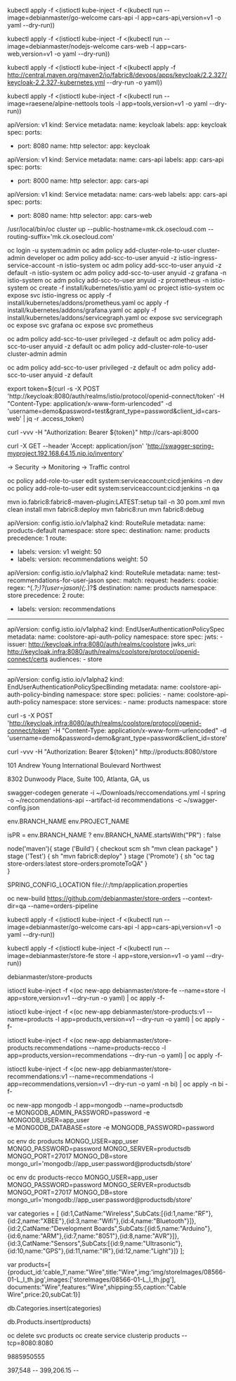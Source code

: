 



kubectl apply -f <(istioctl kube-inject -f <(kubectl run --image=debianmaster/go-welcome cars-api -l app=cars-api,version=v1  -o yaml --dry-run))

kubectl apply -f <(istioctl kube-inject -f <(kubectl run --image=debianmaster/nodejs-welcome cars-web -l app=cars-web,version=v1  -o yaml --dry-run))

kubectl apply -f <(istioctl kube-inject -f <(kubectl apply -f http://central.maven.org/maven2/io/fabric8/devops/apps/keycloak/2.2.327/keycloak-2.2.327-kubernetes.yml --dry-run -o yaml))

kubectl apply -f <(istioctl kube-inject -f <(kubectl run --image=raesene/alpine-nettools tools -l app=tools,version=v1  -o yaml --dry-run))





apiVersion: v1
kind: Service
metadata:
  name: keycloak
  labels:
    app: keycloak
spec:
  ports:
  - port: 8080
    name: http
  selector:
    app: keycloak


apiVersion: v1
kind: Service
metadata:
  name: cars-api
  labels:
    app: cars-api
spec:
  ports:
  - port: 8000
    name: http
  selector:
    app: cars-api    


apiVersion: v1
kind: Service
metadata:
  name: cars-web
  labels:
    app: cars-api
spec:
  ports:
  - port: 8080
    name: http
  selector:
    app: cars-web  


/usr/local/bin/oc cluster up --public-hostname=mk.ck.osecloud.com --routing-suffix='mk.ck.osecloud.com'

oc login -u system:admin
oc adm policy add-cluster-role-to-user cluster-admin developer
oc adm policy add-scc-to-user anyuid -z istio-ingress-service-account -n istio-system
oc adm policy add-scc-to-user anyuid -z default -n istio-system
oc adm policy add-scc-to-user anyuid -z grafana -n istio-system
oc adm policy add-scc-to-user anyuid -z prometheus -n istio-system
oc create -f install/kubernetes/istio.yaml
oc project istio-system
oc expose svc istio-ingress
oc apply -f install/kubernetes/addons/prometheus.yaml
oc apply -f install/kubernetes/addons/grafana.yaml
oc apply -f install/kubernetes/addons/servicegraph.yaml
oc expose svc servicegraph
oc expose svc grafana
oc expose svc prometheus

oc adm policy add-scc-to-user privileged -z default
oc adm policy add-scc-to-user anyuid -z default
oc adm policy add-cluster-role-to-user cluster-admin admin


oc adm policy add-scc-to-user privileged -z default
oc adm policy add-scc-to-user anyuid -z default


export token=$(curl -s -X POST 'http://keycloak:8080/auth/realms/istio/protocol/openid-connect/token' -H "Content-Type: application/x-www-form-urlencoded" -d 'username=demo&password=test&grant_type=password&client_id=cars-web' | jq -r .access_token)


curl -vvv -H "Authorization: Bearer ${token}" http://cars-api:8000


curl -X GET --header 'Accept: application/json' 'http://swagger-spring-myproject.192.168.64.15.nip.io/inventory'

-> Security
-> Monitoring 
-> Traffic control




oc policy add-role-to-user edit system:serviceaccount:cicd:jenkins -n dev
oc policy add-role-to-user edit system:serviceaccount:cicd:jenkins -n qa



mvn io.fabric8:fabric8-maven-plugin:LATEST:setup
tail -n 30 pom.xml
mvn clean install
mvn fabric8:deploy
mvn fabric8:run
mvn fabric8:debug







apiVersion: config.istio.io/v1alpha2
kind: RouteRule
metadata:
  name: products-default
  namespace: store
spec:
  destination:
    name: products
  precedence: 1
  route:
  - labels:
      version: v1
    weight: 50
  - labels:
      version: recommendations
    weight: 50 






apiVersion: config.istio.io/v1alpha2
kind: RouteRule
metadata:
  name: test-recommendations-for-user-jason
spec:
  match:
    request:
      headers:
        cookie:
          regex: ^(.*?;)?(user=jason)(;.*)?$
  destination:
    name: products
    namespace: store
  precedence: 2
  route:
  - labels:
      version: recommendations









--- 
apiVersion: config.istio.io/v1alpha2
kind: EndUserAuthenticationPolicySpec
metadata: 
  name: coolstore-api-auth-policy
  namespace: store
spec: 
  jwts: 
    - issuer: http://keycloak.infra:8080/auth/realms/coolstore
      jwks_uri: http://keycloak.infra:8080/auth/realms/coolstore/protocol/openid-connect/certs
      audiences: 
      - store 



--- 
apiVersion: config.istio.io/v1alpha2
kind: EndUserAuthenticationPolicySpecBinding
metadata:
  name: coolstore-api-auth-policy-binding
  namespace: store
spec:
  policies:
    - name: coolstore-api-auth-policy
      namespace: store
  services:
    - name: products
      namespace: store





curl -s -X POST 'http://keycloak.infra:8080/auth/realms/coolstore/protocol/openid-connect/token' -H "Content-Type: application/x-www-form-urlencoded" -d 'username=demo&password=demo&grant_type=password&client_id=store'


curl -vvv -H "Authorization: Bearer ${token}" http://products:8080/store


101 Andrew Young International Boulevard Northwest

8302 Dunwoody Place, Suite 100, Atlanta, GA, us






swagger-codegen generate -i ~/Downloads/reccomendations.yml -l spring -o ~/reccomendations-api --artifact-id recommendations -c ~/swagger-config.json






env.BRANCH_NAME
env.PROJECT_NAME

isPR        = env.BRANCH_NAME ? env.BRANCH_NAME.startsWith("PR") : false

node('maven'){
	stage ('Build') {
		checkout scm
		sh "mvn clean package"
	}
	stage ('Test') {
		sh "mvn fabric8:deploy"
	}
	stage ('Promote') {
		sh "oc tag store-orders:latest store-orders:promoteToQA"
	}	
}


SPRING_CONFIG_LOCATION
file://:/tmp/application.properties


oc new-build https://github.com/debianmaster/store-orders --context-dir=qa --name=orders-pipeline






kubectl apply -f <(istioctl kube-inject -f <(kubectl run --image=debianmaster/go-welcome cars-api -l app=cars-api,version=v1  -o yaml --dry-run))






kubectl apply -f <(istioctl kube-inject -f <(kubectl run --image=debianmaster/store-fe store -l app=store,version=v1  -o yaml --dry-run))





debianmaster/store-products





istioctl kube-inject -f <(oc new-app debianmaster/store-fe --name=store -l app=store,version=v1 --dry-run -o yaml) | oc apply -f-


istioctl kube-inject -f <(oc new-app debianmaster/store-products:v1 --name=products -l app=products,version=v1 --dry-run -o yaml) | oc apply -f-


istioctl kube-inject -f <(oc new-app debianmaster/store-products:recommendations --name=products-recco -l app=products,version=recommendations --dry-run -o yaml) | oc apply -f-


istioctl kube-inject -f <(oc new-app debianmaster/store-recommendations:v1 --name=recommendations -l app=recommendations,version=v1 --dry-run -o yaml -n bi) | oc apply -n bi -f-


oc new-app mongodb -l app=mongodb --name=productsdb \
  -e MONGODB_ADMIN_PASSWORD=password  -e MONGODB_USER=app_user \
  -e MONGODB_DATABASE=store  -e MONGODB_PASSWORD=password

oc env dc products MONGO_USER=app_user MONGO_PASSWORD=password MONGO_SERVER=productsdb MONGO_PORT=27017 MONGO_DB=store \
mongo_url='mongodb://app_user:password@productsdb/store'


oc env dc products-recco MONGO_USER=app_user MONGO_PASSWORD=password MONGO_SERVER=productsdb MONGO_PORT=27017 MONGO_DB=store \
mongo_url='mongodb://app_user:password@productsdb/store'


var categories = [
		{id:1,CatName:"Wireless",SubCats:[{id:1,name:"RF"},{id:2,name:"XBEE"},{id:3,name:"Wifi"},{id:4,name:"Bluetooth"}]},
		{id:2,CatName:"Development Boards",SubCats:[{id:5,name:"Arduino"},{id:6,name:"ARM"},{id:7,name:"8051"},{id:8,name:"AVR"}]},
		{id:3,CatName:"Sensors",SubCats:[{id:9,name:"Ultrasonic"},{id:10,name:"GPS"},{id:11,name:"IR"},{id:12,name:"Light"}]}
	];	

var products=[ {product_id:'cable_1',name:"Wire",title:"Wire",img:'img/storeImages/08566-01-L_l_th.jpg',images:['storeImages/08566-01-L_l_th.jpg'],
        documents:"Wire",features:"Wire",shipping:55,caption:"Cable Wire",price:20,subCat:1}]

db.Categories.insert(categories)

db.Products.insert(products)



oc delete svc products 
oc create service clusterip products --tcp=8080:8080


9885950555



397,548 -- 
399,206.15 --






